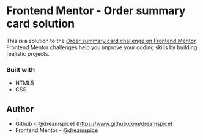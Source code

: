# Frontend Mentor - Order summary card solution

This is a solution to the [Order summary card challenge on Frontend Mentor](https://www.frontendmentor.io/challenges/order-summary-component-QlPmajDUj). Frontend Mentor challenges help you improve your coding skills by building realistic projects. 

### Built with

- HTML5
- CSS

## Author

- Github -[@dreamspice] (https://www.github.com/dreamspice)
- Frontend Mentor - [@dreamspice](https://www.frontendmentor.io/profile/dreamspice)
